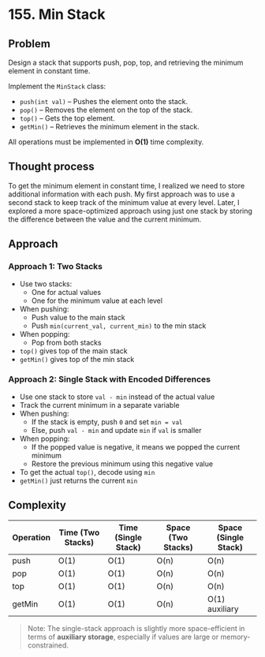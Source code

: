 # 155. Min Stack

## Problem  
Design a stack that supports push, pop, top, and retrieving the minimum element in constant time.

Implement the `MinStack` class:
- `push(int val)` – Pushes the element onto the stack.
- `pop()` – Removes the element on the top of the stack.
- `top()` – Gets the top element.
- `getMin()` – Retrieves the minimum element in the stack.

All operations must be implemented in **O(1)** time complexity.

## Thought process  
To get the minimum element in constant time, I realized we need to store additional information with each push. My first approach was to use a second stack to keep track of the minimum value at every level. Later, I explored a more space-optimized approach using just one stack by storing the difference between the value and the current minimum.

## Approach  

### Approach 1: Two Stacks  
- Use two stacks:
  - One for actual values
  - One for the minimum value at each level
- When pushing:
  - Push value to the main stack
  - Push `min(current_val, current_min)` to the min stack
- When popping:
  - Pop from both stacks
- `top()` gives top of the main stack
- `getMin()` gives top of the min stack

### Approach 2: Single Stack with Encoded Differences  
- Use one stack to store `val - min` instead of the actual value
- Track the current minimum in a separate variable
- When pushing:
  - If the stack is empty, push `0` and set `min = val`
  - Else, push `val - min` and update `min` if `val` is smaller
- When popping:
  - If the popped value is negative, it means we popped the current minimum
  - Restore the previous minimum using this negative value
- To get the actual `top()`, decode using `min`
- `getMin()` just returns the current `min`

## Complexity  

| Operation   | Time (Two Stacks) | Time (Single Stack) | Space (Two Stacks) | Space (Single Stack) |
|-------------|-------------------|----------------------|---------------------|----------------------|
| push        | O(1)              | O(1)                 | O(n)                | O(n)                 |
| pop         | O(1)              | O(1)                 | O(n)                | O(n)                 |
| top         | O(1)              | O(1)                 | O(n)                | O(n)                 |
| getMin      | O(1)              | O(1)                 | O(n)                | O(1) auxiliary       |

> Note: The single-stack approach is slightly more space-efficient in terms of **auxiliary storage**, especially if values are large or memory-constrained.